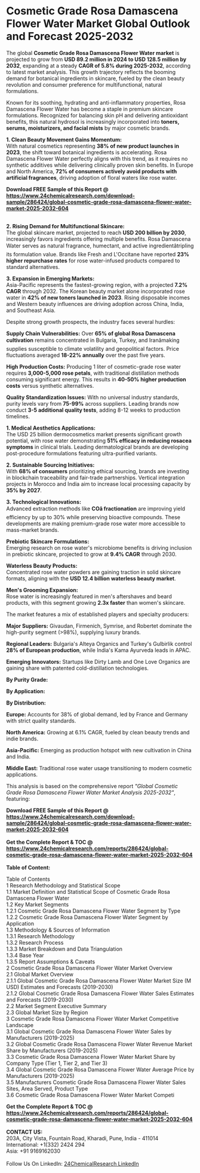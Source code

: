 <h1>Cosmetic Grade Rosa Damascena Flower Water Market Global Outlook and Forecast 2025-2032</h1><p>The global <strong>Cosmetic Grade Rosa Damascena Flower Water market</strong> is projected to grow from <strong>USD 89.2 million in 2024 to USD 128.5 million by 2032</strong>, expanding at a steady <strong>CAGR of 5.8% during 2025-2032</strong>, according to latest market analysis. This growth trajectory reflects the booming demand for botanical ingredients in skincare, fueled by the clean beauty revolution and consumer preference for multifunctional, natural formulations.</p><p>Known for its soothing, hydrating and anti-inflammatory properties, Rosa Damascena Flower Water has become a staple in premium skincare formulations. Recognized for balancing skin pH and delivering antioxidant benefits, this natural hydrosol is increasingly incorporated into <strong>toners, serums, moisturizers, and facial mists</strong> by major cosmetic brands.</p><p><strong>1. Clean Beauty Movement Gains Momentum:</strong><br>
With natural cosmetics representing <strong>38% of new product launches in 2023</strong>, the shift toward botanical ingredients is accelerating. Rosa Damascena Flower Water perfectly aligns with this trend, as it requires no synthetic additives while delivering clinically proven skin benefits. In Europe and North America, <strong>72% of consumers actively avoid products with artificial fragrances</strong>, driving adoption of floral waters like rose water.</p><div><b>Download FREE Sample of this Report @ 
            <a href="https://www.24chemicalresearch.com/download-sample/286424/global-cosmetic-grade-rosa-damascena-flower-water-market-2025-2032-604">
            https://www.24chemicalresearch.com/download-sample/286424/global-cosmetic-grade-rosa-damascena-flower-water-market-2025-2032-604</a></b></div><br><p><strong>2. Rising Demand for Multifunctional Skincare:</strong><br>
The global skincare market, projected to reach <strong>USD 200 billion by 2030</strong>, increasingly favors ingredients offering multiple benefits. Rosa Damascena Water serves as natural fragrance, humectant, and active ingredientâtripling its formulation value. Brands like Fresh and L'Occitane have reported <strong>23% higher repurchase rates</strong> for rose water-infused products compared to standard alternatives.</p><p><strong>3. Expansion in Emerging Markets:</strong><br>
Asia-Pacific represents the fastest-growing region, with a projected <strong>7.2% CAGR</strong> through 2032. The Korean beauty market alone incorporated rose water in <strong>42% of new toners launched in 2023</strong>. Rising disposable incomes and Western beauty influences are driving adoption across China, India, and Southeast Asia.</p><p>Despite strong growth prospects, the industry faces several hurdles:</p><p><strong>Supply Chain Vulnerabilities:</strong> Over <strong>65% of global Rosa Damascena cultivation</strong> remains concentrated in Bulgaria, Turkey, and Iranâmaking supplies susceptible to climate volatility and geopolitical factors. Price fluctuations averaged <strong>18-22% annually</strong> over the past five years.</p><p><strong>High Production Costs:</strong> Producing 1 liter of cosmetic-grade rose water requires <strong>3,000-5,000 rose petals</strong>, with traditional distillation methods consuming significant energy. This results in <strong>40-50% higher production costs</strong> versus synthetic alternatives.</p><p><strong>Quality Standardization Issues:</strong> With no universal industry standards, purity levels vary from <strong>75-99%</strong> across suppliers. Leading brands now conduct <strong>3-5 additional quality tests</strong>, adding 8-12 weeks to production timelines.</p><p><strong>1. Medical Aesthetics Applications:</strong><br>
The USD 25 billion dermocosmetics market presents significant growth potential, with rose water demonstrating <strong>51% efficacy in reducing rosacea symptoms</strong> in clinical trials. Leading dermatological brands are developing post-procedure formulations featuring ultra-purified variants.</p><p><strong>2. Sustainable Sourcing Initiatives:</strong><br>
With <strong>68% of consumers</strong> prioritizing ethical sourcing, brands are investing in blockchain traceability and fair-trade partnerships. Vertical integration projects in Morocco and India aim to increase local processing capacity by <strong>35% by 2027</strong>.</p><p><strong>3. Technological Innovations:</strong><br>
Advanced extraction methods like <strong>COâ fractionation</strong> are improving yield efficiency by up to 30% while preserving bioactive compounds. These developments are making premium-grade rose water more accessible to mass-market brands.</p><p><strong>Prebiotic Skincare Formulations:</strong><br>
	Emerging research on rose water's microbiome benefits is driving inclusion in prebiotic skincare, projected to grow at <strong>9.4% CAGR</strong> through 2030.</p><p><strong>Waterless Beauty Products:</strong><br>
	Concentrated rose water powders are gaining traction in solid skincare formats, aligning with the <strong>USD 12.4 billion waterless beauty market</strong>.</p><p><strong>Men's Grooming Expansion:</strong><br>
	Rose water is increasingly featured in men's aftershaves and beard products, with this segment growing <strong>2.3x faster</strong> than women's skincare.</p><p>The market features a mix of established players and specialty producers:</p><p><strong>Major Suppliers:</strong> Givaudan, Firmenich, Symrise, and Robertet dominate the high-purity segment (&gt;98%), supplying luxury brands.</p><p><strong>Regional Leaders:</strong> Bulgaria's Alteya Organics and Turkey's Gulbirlik control <strong>28% of European production</strong>, while India's Kama Ayurveda leads in APAC.</p><p><strong>Emerging Innovators:</strong> Startups like Dirty Lamb and One Love Organics are gaining share with patented cold-distillation technologies.</p><p><strong>By Purity Grade:</strong></p><p><strong>By Application:</strong></p><p><strong>By Distribution:</strong></p><p><strong>Europe:</strong> Accounts for 38% of global demand, led by France and Germany with strict quality standards.</p><p><strong>North America:</strong> Growing at 6.1% CAGR, fueled by clean beauty trends and indie brands.</p><p><strong>Asia-Pacific:</strong> Emerging as production hotspot with new cultivation in China and India.</p><p><strong>Middle East:</strong> Traditional rose water usage transitioning to modern cosmetic applications.</p><p>This analysis is based on the comprehensive report <em>"Global Cosmetic Grade Rosa Damascena Flower Water Market Analysis 2025-2032"</em>, featuring:</p><div><b>Download FREE Sample of this Report @ 
            <a href="https://www.24chemicalresearch.com/download-sample/286424/global-cosmetic-grade-rosa-damascena-flower-water-market-2025-2032-604">
            https://www.24chemicalresearch.com/download-sample/286424/global-cosmetic-grade-rosa-damascena-flower-water-market-2025-2032-604</a></b></div><br><div><b>Get the Complete Report & TOC @ 
            <a href="https://www.24chemicalresearch.com/reports/286424/global-cosmetic-grade-rosa-damascena-flower-water-market-2025-2032-604">
            https://www.24chemicalresearch.com/reports/286424/global-cosmetic-grade-rosa-damascena-flower-water-market-2025-2032-604</a></b></div><br>
            <b>Table of Content:</b><p>Table of Contents<br />
1 Research Methodology and Statistical Scope<br />
1.1 Market Definition and Statistical Scope of Cosmetic Grade Rosa Damascena Flower Water<br />
1.2 Key Market Segments<br />
1.2.1 Cosmetic Grade Rosa Damascena Flower Water Segment by Type<br />
1.2.2 Cosmetic Grade Rosa Damascena Flower Water Segment by Application<br />
1.3 Methodology & Sources of Information<br />
1.3.1 Research Methodology<br />
1.3.2 Research Process<br />
1.3.3 Market Breakdown and Data Triangulation<br />
1.3.4 Base Year<br />
1.3.5 Report Assumptions & Caveats<br />
2 Cosmetic Grade Rosa Damascena Flower Water Market Overview<br />
2.1 Global Market Overview<br />
2.1.1 Global Cosmetic Grade Rosa Damascena Flower Water Market Size (M USD) Estimates and Forecasts (2019-2030)<br />
2.1.2 Global Cosmetic Grade Rosa Damascena Flower Water Sales Estimates and Forecasts (2019-2030)<br />
2.2 Market Segment Executive Summary<br />
2.3 Global Market Size by Region<br />
3 Cosmetic Grade Rosa Damascena Flower Water Market Competitive Landscape<br />
3.1 Global Cosmetic Grade Rosa Damascena Flower Water Sales by Manufacturers (2019-2025)<br />
3.2 Global Cosmetic Grade Rosa Damascena Flower Water Revenue Market Share by Manufacturers (2019-2025)<br />
3.3 Cosmetic Grade Rosa Damascena Flower Water Market Share by Company Type (Tier 1, Tier 2, and Tier 3)<br />
3.4 Global Cosmetic Grade Rosa Damascena Flower Water Average Price by Manufacturers (2019-2025)<br />
3.5 Manufacturers Cosmetic Grade Rosa Damascena Flower Water Sales Sites, Area Served, Product Type<br />
3.6 Cosmetic Grade Rosa Damascena Flower Water Market Competi</p><div><b>Get the Complete Report & TOC @ 
            <a href="https://www.24chemicalresearch.com/reports/286424/global-cosmetic-grade-rosa-damascena-flower-water-market-2025-2032-604">
            https://www.24chemicalresearch.com/reports/286424/global-cosmetic-grade-rosa-damascena-flower-water-market-2025-2032-604</a></b></div><br><b>CONTACT US:</b><br>
            203A, City Vista, Fountain Road, Kharadi, Pune, India - 411014<br>
            International: +1(332) 2424 294<br>
            Asia: +91 9169162030 <br><br>
            Follow Us On LinkedIn: <a href="https://www.linkedin.com/company/24chemicalresearch/">24ChemicalResearch LinkedIn</a>